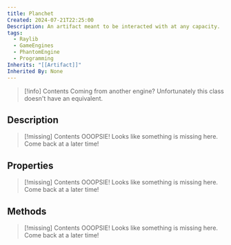 ```yaml
---
title: Planchet
Created: 2024-07-21T22:25:00
Description: An artifact meant to be interacted with at any capacity.
tags:
  - Raylib
  - GameEngines
  - PhantomEngine
  - Programming
Inherits: "[[Artifact]]"
Inherited By: None
---
```

> [!info]
> Contents Coming from another engine? Unfortunately this class doesn't have an equivalent.
## Description
> [!missing]
> Contents OOOPSIE! Looks like something is missing here. Come back at a later time!
## Properties
> [!missing]
> Contents OOOPSIE! Looks like something is missing here. Come back at a later time!
## Methods
> [!missing]
> Contents OOOPSIE! Looks like something is missing here. Come back at a later time!